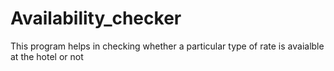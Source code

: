 # Availability_checker
This program helps in checking whether a particular type of rate is avaialble at the hotel or not

